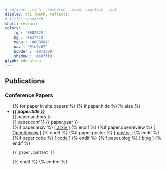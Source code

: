 ```yaml
---
# options: .rsch  .research  .main  .contrib  .out
display: oli.{math, reflect};
# title: research
short: research
colors: 
    fg : '#082525'
    bg : '#a3f4cd'
    menu : '#00856A'
    nav : '#1e7c67'
    border : '#073600'
    shadow : '#e0fff9'
glyph: education
---
```


<h2> Publications </h2>

<h3> Conference Papers </h3>
<ul class='paperlist'>
{% for paper in site.papers %}
{% if paper.hide %}{% else %}
<li>
    <!-- <b>{{paper.title}}</b><br/> -->
    <b><i> {{ paper.title }} </i></b>
    <br/>
    {{ paper.authors }}
    <br/>
    {{ paper.conf }} {{ paper.year }}
    <br/>
    {%if paper.arxiv %}  <a href="{{paper.arxiv}}">[ arxiv ]</a>   {% endif %}
    {%if paper.openreview %}  <a href="{{paper.openreview}}">[ OpenReview ]</a>   {% endif %}
    {%if paper.poster %}  <a href="{{paper.poster}}">[ poster ]</a>   {% endif %}
    {%if paper.code %}  <a href="{{paper.code}}">[ code ]</a>   {% endif %}
    {%if paper.blog %}  <a href="{{paper.blog}}">[ blog ]</a>   {% endif %}
    <br>

    {{ paper.content }} 
</li>
{% endif %}
{% endfor %}
</ul>
